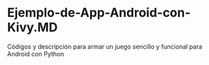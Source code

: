 # Ejemplo-de-App-Android-con-Kivy.MD
Códigos y descripción para armar un juego sencillo y funcional para Android con Python

